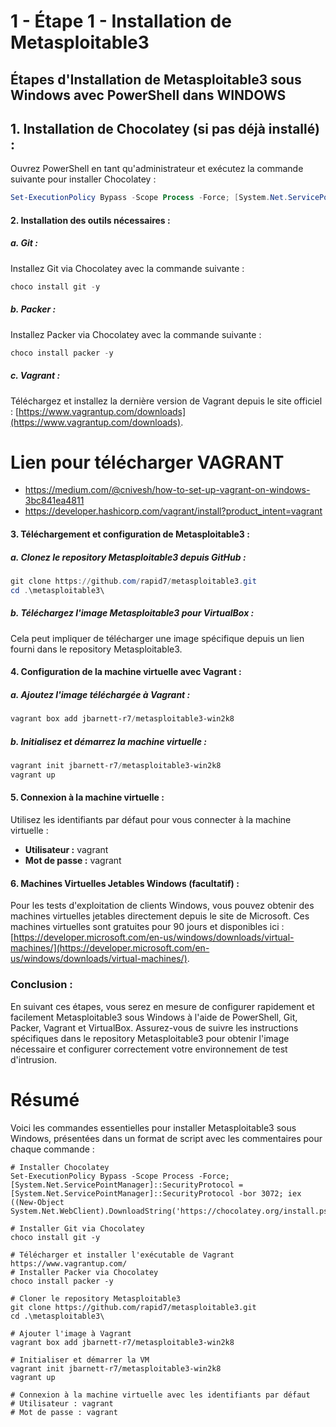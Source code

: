 #  1 - Étape 1 - Installation de Metasploitable3 

## Étapes d'Installation de Metasploitable3 sous Windows avec PowerShell dans WINDOWS

## 1. Installation de Chocolatey (si pas déjà installé) :

Ouvrez PowerShell en tant qu'administrateur et exécutez la commande suivante pour installer Chocolatey :

```powershell
Set-ExecutionPolicy Bypass -Scope Process -Force; [System.Net.ServicePointManager]::SecurityProtocol = [System.Net.ServicePointManager]::SecurityProtocol -bor 3072; iex ((New-Object System.Net.WebClient).DownloadString('https://chocolatey.org/install.ps1'))
```

#### 2. Installation des outils nécessaires :

##### a. Git :

Installez Git via Chocolatey avec la commande suivante :

```powershell
choco install git -y
```

##### b. Packer :

Installez Packer via Chocolatey avec la commande suivante :

```powershell
choco install packer -y
```

##### c. Vagrant :

Téléchargez et installez la dernière version de Vagrant depuis le site officiel : [https://www.vagrantup.com/downloads](https://www.vagrantup.com/downloads).

# Lien pour télécharger VAGRANT
- https://medium.com/@cnivesh/how-to-set-up-vagrant-on-windows-3bc841ea4811
- https://developer.hashicorp.com/vagrant/install?product_intent=vagrant

#### 3. Téléchargement et configuration de Metasploitable3 :

##### a. Clonez le repository Metasploitable3 depuis GitHub :

```powershell
git clone https://github.com/rapid7/metasploitable3.git
cd .\metasploitable3\
```

##### b. Téléchargez l'image Metasploitable3 pour VirtualBox :

Cela peut impliquer de télécharger une image spécifique depuis un lien fourni dans le repository Metasploitable3.

#### 4. Configuration de la machine virtuelle avec Vagrant :

##### a. Ajoutez l'image téléchargée à Vagrant :

```powershell
vagrant box add jbarnett-r7/metasploitable3-win2k8
```

##### b. Initialisez et démarrez la machine virtuelle :

```powershell
vagrant init jbarnett-r7/metasploitable3-win2k8
vagrant up
```

#### 5. Connexion à la machine virtuelle :

Utilisez les identifiants par défaut pour vous connecter à la machine virtuelle :

- **Utilisateur :** vagrant
- **Mot de passe :** vagrant

#### 6. Machines Virtuelles Jetables Windows (facultatif) :

Pour les tests d'exploitation de clients Windows, vous pouvez obtenir des machines virtuelles jetables directement depuis le site de Microsoft. Ces machines virtuelles sont gratuites pour 90 jours et disponibles ici : [https://developer.microsoft.com/en-us/windows/downloads/virtual-machines/](https://developer.microsoft.com/en-us/windows/downloads/virtual-machines/).

### Conclusion :

En suivant ces étapes, vous serez en mesure de configurer rapidement et facilement Metasploitable3 sous Windows à l'aide de PowerShell, Git, Packer, Vagrant et VirtualBox. Assurez-vous de suivre les instructions spécifiques dans le repository Metasploitable3 pour obtenir l'image nécessaire et configurer correctement votre environnement de test d'intrusion.

# Résumé
Voici les commandes essentielles pour installer Metasploitable3 sous Windows, présentées dans un format de script avec les commentaires pour chaque commande :

```plaintext
# Installer Chocolatey
Set-ExecutionPolicy Bypass -Scope Process -Force; [System.Net.ServicePointManager]::SecurityProtocol = [System.Net.ServicePointManager]::SecurityProtocol -bor 3072; iex ((New-Object System.Net.WebClient).DownloadString('https://chocolatey.org/install.ps1'))

# Installer Git via Chocolatey
choco install git -y

# Télécharger et installer l'exécutable de Vagrant
https://www.vagrantup.com/
# Installer Packer via Chocolatey
choco install packer -y

# Cloner le repository Metasploitable3
git clone https://github.com/rapid7/metasploitable3.git
cd .\metasploitable3\

# Ajouter l'image à Vagrant
vagrant box add jbarnett-r7/metasploitable3-win2k8

# Initialiser et démarrer la VM
vagrant init jbarnett-r7/metasploitable3-win2k8
vagrant up

# Connexion à la machine virtuelle avec les identifiants par défaut
# Utilisateur : vagrant
# Mot de passe : vagrant
```
